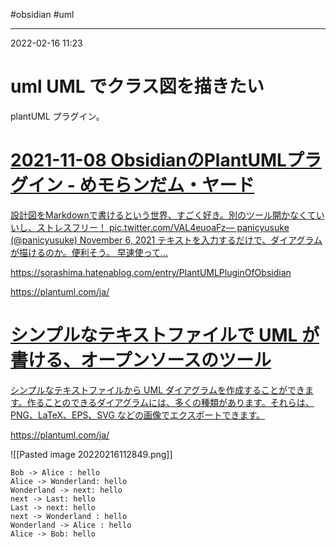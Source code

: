 #obsidian #uml

---
2022-02-16  11:23

# uml  UML でクラス図を描きたい

plantUML プラグイン。


<div class="rich-link-card-container"><a class="rich-link-card" href="https://sorashima.hatenablog.com/entry/PlantUMLPluginOfObsidian" target="_blank">
	<div class="rich-link-image-container">
		<div class="rich-link-image" style="background-image: url('https://hatenablog-parts.com/embed?url=https%3A%2F%2Fsorashima.hatenablog.com%2Fentry%2FPlantUMLPluginOfObsidian')">
	</div>
	</div>
	<div class="rich-link-card-text">
		<h1 class="rich-link-card-title">2021-11-08 ObsidianのPlantUMLプラグイン - めモらンだム・ヤード</h1>
		<p class="rich-link-card-description">
		設計図をMarkdownで書けるという世界、すごく好き。別のツール開かなくていいし、ストレスフリー！ pic.twitter.com/VAL4euoaFz— panicyusuke (@panicyusuke) November 6, 2021 テキストを入力するだけで、ダイアグラムが描けるのか。便利そう。 早速使って…
		</p>
		<p class="rich-link-href">
		https://sorashima.hatenablog.com/entry/PlantUMLPluginOfObsidian
		</p>
	</div>
</a></div>





https://plantuml.com/ja/
<div class="rich-link-card-container"><a class="rich-link-card" href="https://plantuml.com/ja/" target="_blank">
	<div class="rich-link-image-container">
		<div class="rich-link-image" style="background-image: url('https://plantuml.com/og-index')">
	</div>
	</div>
	<div class="rich-link-card-text">
		<h1 class="rich-link-card-title">シンプルなテキストファイルで UML が書ける、オープンソースのツール</h1>
		<p class="rich-link-card-description">
		シンプルなテキストファイルから UML ダイアグラムを作成することができます。作ることのできるダイアグラムには、多くの種類があります。それらは、PNG、LaTeX、EPS、SVG などの画像でエクスポートできます。
		</p>
		<p class="rich-link-href">
		https://plantuml.com/ja/
		</p>
	</div>
</a></div>

![[Pasted image 20220216112849.png]]


 ```plantuml
Bob -> Alice : hello 
Alice -> Wonderland: hello 
Wonderland -> next: hello 
next -> Last: hello 
Last -> next: hello 
next -> Wonderland : hello 
Wonderland -> Alice : hello
Alice -> Bob: hello 
 ```

 